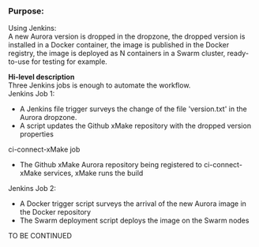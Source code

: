 ### Purpose:
Using Jenkins:  
A new Aurora version is dropped in the dropzone, the dropped version is installed in a Docker container, the image is published in the Docker registry, the image is deployed as N containers in a Swarm cluster, ready-to-use for testing for example.

**Hi-level description**  
Three Jenkins jobs is enough to automate the workflow.  
Jenkins Job 1:  
- A Jenkins file trigger surveys the change of the file 'version.txt' in the Aurora dropzone.  
- A script updates the Github xMake repository with the dropped version properties  

ci-connect-xMake job  
- The Github xMake Aurora repository being registered to ci-connect-xMake services, xMake runs the build

Jenkins Job 2:  
- A Docker trigger script surveys the arrival of the new Aurora image in the Docker repository
- The Swarm deployment script deploys the image on the Swarm nodes  

TO BE CONTINUED  


